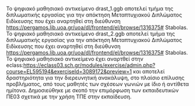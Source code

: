 Το ψηφιακό μαθησιακό αντικείμενο drast_1.ggb αποτελεί τμήμα της διπλωματικής εργασίας για την απόκτηση Μεταπτυχιακού Διπλώματος Ειδίκευσης που έχει αναρτηθεί στη διεύθυνση https://pergamos.lib.uoa.gr/uoa/dl/frontend/el/browse/1316375# Stabolas.
Το ψηφιακό μαθησιακό αντικείμενο drast_2.ggb αποτελεί τμήμα της διπλωματικής εργασίας για την απόκτηση Μεταπτυχιακού Διπλώματος Ειδίκευσης που έχει αναρτηθεί στη διεύθυνση https://pergamos.lib.uoa.gr/uoa/dl/frontend/el/browse/1316375# Stabolas.
Το ψηφιακό μαθησιακό αντικείμενο έχει αναρτθεί στην eclass:https://eclass03.sch.gr/modules/exercise/admin.php?course=EL595194&exerciseId=3089172&preview=1 και αποτελεί δραστηριότητα για την διερευνητική ανακάλυψη, στο πλαίσιο επίλυσης προβλήματος, από τους μαθητές των σχέσεων γωνιών με ίδιο ή αντίθετα ημίτονα. Δημοσιεύθηκε με σκοπό την επιμόρφωση των εκπαιδευτικών ΠΕ03 σχετικά με την χρήση ΤΠΕ στην εκπαίδευση. 
